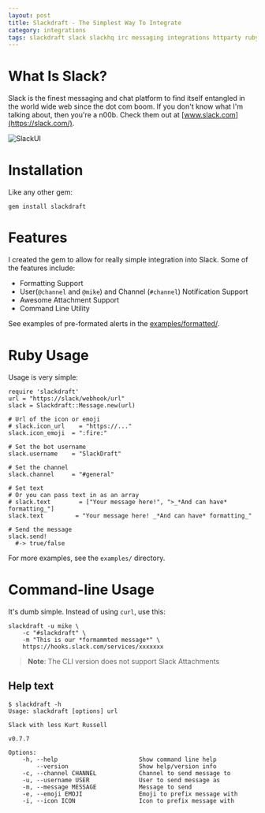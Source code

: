 ```yaml
---
layout: post
title: Slackdraft - The Simplest Way To Integrate
category: integrations
tags: slackdraft slack slackhq irc messaging integrations httparty ruby
---
```


# What Is Slack?

Slack is the finest messaging and chat platform to find itself entangled in the world wide web since the dot com boom. If you don't know what I'm talking about, then you're a n00b. Check them out at [www.slack.com](https://slack.com/).

![SlackUI](https://www.dropbox.com/s/1veqca2kr0ez8a4/Screenshot%202015-02-22%2022.05.59.png?dl=1)

# Installation

Like any other gem:

```
gem install slackdraft
```

# Features

I created the gem to allow for really simple integration into Slack. Some of the features include:

  - Formatting Support
  - User(`@channel` and `@mike`) and Channel (`#channel`) Notification Support
  - Awesome Attachment Support
  - Command Line Utility

See examples of pre-formated alerts in the [examples/formatted/](https://github.com/mikemackintosh/slackdraft/tree/master/examples/formatted).

# Ruby Usage

Usage is very simple:

```
require 'slackdraft'
url = "https://slack/webhook/url"
slack = Slackdraft::Message.new(url)
    
# Url of the icon or emoji
# slack.icon_url    = "https://..."
slack.icon_emoji  = ":fire:"
    
# Set the bot username
slack.username    = "SlackDraft"
    
# Set the channel
slack.channel     = "#general"
    
# Set text
# Or you can pass text in as an array
# slack.text        = ["Your message here!", ">_*And can have* formatting_"]
slack.text         = "Your message here! _*And can have* formatting_"

# Send the message
slack.send!
  #-> true/false
```

For more examples, see the `examples/` directory.

# Command-line Usage

It's dumb simple. Instead of using `curl`, use this:

```
slackdraft -u mike \
    -c "#slackdraft" \
    -m "This is our *formammted message*" \
    https://hooks.slack.com/services/xxxxxxx
```

> **Note**: The CLI version does not support Slack Attachments

## Help text

```
$ slackdraft -h
Usage: slackdraft [options] url

Slack with less Kurt Russell

v0.7.7

Options:
    -h, --help                       Show command line help
        --version                    Show help/version info
    -c, --channel CHANNEL            Channel to send message to
    -u, --username USER              User to send message as
    -m, --message MESSAGE            Message to send
    -e, --emoji EMOJI                Emoji to prefix message with
    -i, --icon ICON                  Icon to prefix message with
```